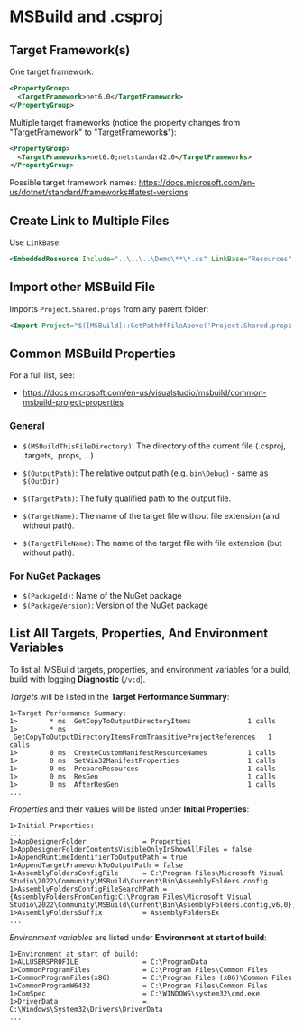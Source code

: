 # MSBuild and .csproj

## Target Framework(s)

One target framework:

```xml
<PropertyGroup>
  <TargetFramework>net6.0</TargetFramework>
</PropertyGroup>
```

Multiple target frameworks (notice the property changes from "TargetFramework" to "TargetFramework**s**"):

```xml
<PropertyGroup>
  <TargetFrameworks>net6.0;netstandard2.0</TargetFrameworks>
</PropertyGroup>
```

Possible target framework names: <https://docs.microsoft.com/en-us/dotnet/standard/frameworks#latest-versions>

## Create Link to Multiple Files

Use `LinkBase`:

```xml
<EmbeddedResource Include="..\..\..\Demo\**\*.cs" LinkBase="Resources" />
```

## Import other MSBuild File

Imports `Project.Shared.props` from any parent folder:

```xml
<Import Project="$([MSBuild]::GetPathOfFileAbove('Project.Shared.props', '$(MSBuildThisFileDirectory)'))" />
```

## Common MSBuild Properties

For a full list, see:

* <https://docs.microsoft.com/en-us/visualstudio/msbuild/common-msbuild-project-properties>

### General

* `$(MSBuildThisFileDirectory)`: The directory of the current file (.csproj, .targets, .props, ...)

* `$(OutputPath)`: The relative output path (e.g. `bin\Debug`) - same as `$(OutDir)`
* `$(TargetPath)`: The fully qualified path to the output file.
* `$(TargetName)`: The name of the target file without file extension (and without path).
* `$(TargetFileName)`: The name of the target file with file extension (but without path).

### For NuGet Packages

* `$(PackageId)`: Name of the NuGet package
* `$(PackageVersion)`: Version of the NuGet package

## List All Targets, Properties, And Environment Variables

To list all MSBuild targets, properties, and environment variables for a build, build with logging **Diagnostic** (`/v:d`).

*Targets* will be listed in the **Target Performance Summary**:

```
1>Target Performance Summary:
1>        * ms  GetCopyToOutputDirectoryItems              1 calls
1>        * ms  _GetCopyToOutputDirectoryItemsFromTransitiveProjectReferences   1 calls
1>        0 ms  CreateCustomManifestResourceNames          1 calls
1>        0 ms  SetWin32ManifestProperties                 1 calls
1>        0 ms  PrepareResources                           1 calls
1>        0 ms  ResGen                                     1 calls
1>        0 ms  AfterResGen                                1 calls
...
```

*Properties* and their values will be listed under **Initial Properties**:

```
1>Initial Properties:
...
1>AppDesignerFolder              = Properties
1>AppDesignerFolderContentsVisibleOnlyInShowAllFiles = false
1>AppendRuntimeIdentifierToOutputPath = true
1>AppendTargetFrameworkToOutputPath = false
1>AssemblyFoldersConfigFile      = C:\Program Files\Microsoft Visual Studio\2022\Community\MSBuild\Current\Bin\AssemblyFolders.config
1>AssemblyFoldersConfigFileSearchPath = {AssemblyFoldersFromConfig:C:\Program Files\Microsoft Visual Studio\2022\Community\MSBuild\Current\Bin\AssemblyFolders.config,v6.0};
1>AssemblyFoldersSuffix          = AssemblyFoldersEx
...
```

*Environment variables* are listed under **Environment at start of build**:

```
1>Environment at start of build:
1>ALLUSERSPROFILE                = C:\ProgramData
1>CommonProgramFiles             = C:\Program Files\Common Files
1>CommonProgramFiles(x86)        = C:\Program Files (x86)\Common Files
1>CommonProgramW6432             = C:\Program Files\Common Files
1>ComSpec                        = C:\WINDOWS\system32\cmd.exe
1>DriverData                     = C:\Windows\System32\Drivers\DriverData
...
```

